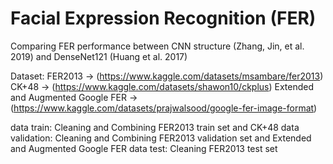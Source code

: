 # Facial Expression Recognition (FER)

Comparing FER performance between CNN structure (Zhang, Jin, et al. 2019) and DenseNet121 (Huang et al. 2017)

Dataset: 
FER2013 -> (https://www.kaggle.com/datasets/msambare/fer2013)
CK+48 -> (https://www.kaggle.com/datasets/shawon10/ckplus)
Extended and Augmented Google FER -> (https://www.kaggle.com/datasets/prajwalsood/google-fer-image-format)

data train: Cleaning and Combining FER2013 train set and CK+48
data validation: Cleaning and Combining FER2013 validation set and Extended and Augmented Google FER
data test: Cleaning FER2013 test set

